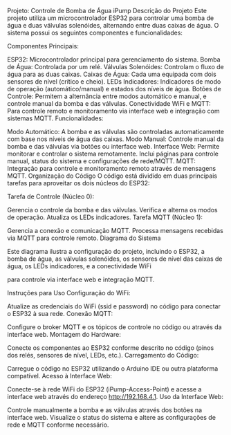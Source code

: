 Projeto: Controle de Bomba de Água  iPump
Descrição do Projeto
Este projeto utiliza um microcontrolador ESP32 para controlar uma bomba de água e duas válvulas solenóides, alternando entre duas caixas de água. O sistema possui os seguintes componentes e funcionalidades:

Componentes Principais:

ESP32: Microcontrolador principal para gerenciamento do sistema.
Bomba de Água: Controlada por um relé.
Válvulas Solenóides: Controlam o fluxo de água para as duas caixas.
Caixas de Água: Cada uma equipada com dois sensores de nível (crítico e cheio).
LEDs Indicadores: Indicadores de modo de operação (automático/manual) e estados dos níveis de água.
Botões de Controle: Permitem a alternância entre modos automático e manual, e controle manual da bomba e das válvulas.
Conectividade WiFi e MQTT: Para controle remoto e monitoramento via interface web e integração com sistemas MQTT.
Funcionalidades:

Modo Automático: A bomba e as válvulas são controladas automaticamente com base nos níveis de água das caixas.
Modo Manual: Controle manual da bomba e das válvulas via botões ou interface web.
Interface Web: Permite monitorar e controlar o sistema remotamente. Inclui páginas para controle manual, status do sistema e configurações de rede/MQTT.
MQTT: Integração para controle e monitoramento remoto através de mensagens MQTT.
Organização do Código
O código está dividido em duas principais tarefas para aproveitar os dois núcleos do ESP32:

Tarefa de Controle (Núcleo 0):

Gerencia o controle da bomba e das válvulas.
Verifica e alterna os modos de operação.
Atualiza os LEDs indicadores.
Tarefa MQTT (Núcleo 1):

Gerencia a conexão e comunicação MQTT.
Processa mensagens recebidas via MQTT para controle remoto.
Diagrama do Sistema

Este diagrama ilustra a configuração do projeto, incluindo o ESP32, a bomba de água, as válvulas solenóides, os sensores de nível das caixas de água, os LEDs indicadores, e a conectividade WiFi

para controle via interface web e integração MQTT.

Instruções para Uso
Configuração do WiFi:

Atualize as credenciais do WiFi (ssid e password) no código para conectar o ESP32 à sua rede.
Conexão MQTT:

Configure o broker MQTT e os tópicos de controle no código ou através da interface web.
Montagem do Hardware:

Conecte os componentes ao ESP32 conforme descrito no código (pinos dos relés, sensores de nível, LEDs, etc.).
Carregamento do Código:

Carregue o código no ESP32 utilizando o Arduino IDE ou outra plataforma compatível.
Acesso à Interface Web:

Conecte-se à rede WiFi do ESP32 (iPump-Access-Point) e acesse a interface web através do endereço http://192.168.4.1.
Uso da Interface Web:

Controle manualmente a bomba e as válvulas através dos botões na interface web.
Visualize o status do sistema e altere as configurações de rede e MQTT conforme necessário.
